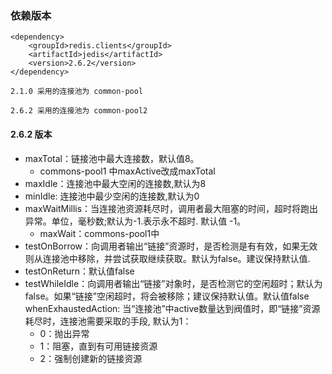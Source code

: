 

### 依赖版本
```
<dependency>
    <groupId>redis.clients</groupId>
    <artifactId>jedis</artifactId>
    <version>2.6.2</version>
</dependency>

2.1.0 采用的连接池为 common-pool

2.6.2 采用的连接池为 common-pool2
```

#### 2.6.2 版本
* maxTotal：链接池中最大连接数，默认值8。
  * commons-pool1 中maxActive改成maxTotal
* maxIdle：连接池中最大空闲的连接数,默认为8
* minIdle: 连接池中最少空闲的连接数,默认为0
* maxWaitMillis：当连接池资源耗尽时，调用者最大阻塞的时间，超时将跑出异常。单位，毫秒数;默认为-1.表示永不超时. 默认值 -1。
  * maxWait：commons-pool1中
* testOnBorrow：向调用者输出“链接”资源时，是否检测是有有效，如果无效则从连接池中移除，并尝试获取继续获取。默认为false。建议保持默认值.
* testOnReturn：默认值false
* testWhileIdle：向调用者输出“链接”对象时，是否检测它的空闲超时；默认为false。如果“链接”空闲超时，将会被移除；建议保持默认值。默认值false
whenExhaustedAction: 当“连接池”中active数量达到阀值时，即“链接”资源耗尽时，连接池需要采取的手段, 默认为1：
  * 0：抛出异常
  * 1：阻塞，直到有可用链接资源
  * 2：强制创建新的链接资源

